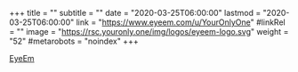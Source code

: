 +++
title = ""
subtitle = ""
date = "2020-03-25T06:00:00"
lastmod = "2020-03-25T06:00:00"
link = "https://www.eyeem.com/u/YourOnlyOne"
#linkRel = ""
image = "https://rsc.youronly.one/img/logos/eyeem-logo.svg"
weight = "52"
#metarobots = "noindex"
+++

<a href="https://www.eyeem.com/u/YourOnlyOne" rel="me noopener external nofollow" referrerpolicy="strict-origin-when-cross-origin">EyeEm</a>
